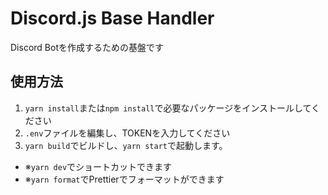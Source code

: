 # Discord.js Base Handler

Discord Botを作成するための基盤です

## 使用方法

1. `yarn install`または`npm install`で必要なパッケージをインストールしてください
2. `.env`ファイルを編集し、TOKENを入力してください
3. `yarn build`でビルドし、`yarn start`で起動します。

- ※`yarn dev`でショートカットできます
- ※`yarn format`でPrettierでフォーマットができます